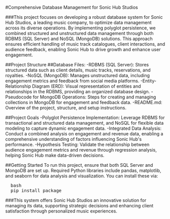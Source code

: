 #Comprehensive Database Management for Sonic Hub Studios

###This project focuses on developing a robust database system for Sonic Hub Studios, a leading music company, to optimize data management across its diverse operations. By implementing polyglot persistence, we combined structured and unstructured data management through both RDBMS (SQL Server) and NoSQL (MongoDB) solutions. This approach ensures efficient handling of music track catalogues, client interactions, and audience feedback, enabling Sonic Hub to drive growth and enhance user engagement.

##Project Structure
##Database Files:
-RDBMS (SQL Server): Stores structured data such as client details, music tracks, reservations, and royalties.
-NoSQL (MongoDB): Manages unstructured data, including engagement metrics and feedback from social media platforms.
-Entity-Relationship Diagram (ERD): Visual representation of entities and relationships in the RDBMS, providing an organized database design.
-Pseudocode for MongoDB Operations: Steps for creating and managing collections in MongoDB for engagement and feedback data.
-README.md: Overview of the project, structure, and setup instructions.

##Project Goals
-Polyglot Persistence Implementation: Leverage RDBMS for transactional and structured data management, and NoSQL for flexible data modeling to capture dynamic engagement data.
-Integrated Data Analysis: Conduct a combined analysis on engagement and revenue data, enabling a comprehensive understanding of factors influencing Sonic Hub's performance.
-Hypothesis Testing: Validate the relationship between audience engagement metrics and revenue through regression analysis, helping Sonic Hub make data-driven decisions.

##Getting Started
To run this project, ensure that both SQL Server and MongoDB are set up. Required Python libraries include pandas, matplotlib, and seaborn for data analysis and visualization. You can install these via:

<pre>
  bash
  pip install package
</pre>

###This system offers Sonic Hub Studios an innovative solution for managing its data, supporting strategic decisions and enhancing client satisfaction through personalized music experiences.
